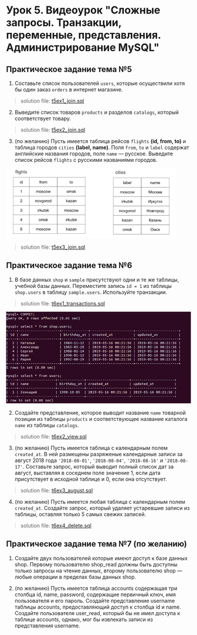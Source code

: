 # Урок 5. Видеоурок "Сложные запросы. Транзакции, переменные, представления. Администрирование MySQL"
## Практическое задание тема №5
1. Составьте список пользователей `users`, которые осуществили хотя бы один заказ `orders` в интернет магазине.
> solution file: [t5ex1_join.sql](topic5/t5ex1_join.sql)

2. Выведите список товаров `products` и разделов `catalogs`, который соответствует товару.
> solution file: [t5ex2_join.sql](topic5/t5ex2_join.sql)

3. (по желанию) Пусть имеется таблица рейсов `flights` **(id, from, to)** и таблица городов `cities` **(label, name)**. Поля `from`, `to` и `label` содержат английские названия городов, поле `name` — русское. Выведите список рейсов `flights` с русскими названиями городов.

![alt text](ex5.1.png)

> solution file: [t5ex3_join.sql](topic5/t5ex3_join.sql)

## Практическое задание тема №6
1. В базе данных `shop` и `sample` присутствуют одни и те же таблицы, учебной базы данных. Переместите запись `id = 1` из таблицы `shop.users` в таблицу `sample.users`. Используйте транзакции.

> solution file: [t6ex1_transactions.sql](topic6/t6ex1_transactions.sql)

![alt text](topic6/hw5.1.png)

2. Создайте представление, которое выводит название `name` товарной позиции из таблицы `products` и соответствующее название каталога `name` из таблицы `catalogs`.

> solution file: [t6ex2_view.sql](topic6/t6ex2_view.sql)

3. (по желанию) Пусть имеется таблица с календарным полем `created_at`. В ней размещены разряженые календарные записи за август 2018 года `'2018-08-01'`, `'2018-08-04'`, `'2018-08-16'` и `'2018-08-17'`. Составьте запрос, который выводит полный список дат за август, выставляя в соседнем поле значение 1, если дата присутствует в исходной таблице и 0, если она отсутствует.

> solution file: [t6ex3_august.sql](topic6/t6ex3_august.sql)

4. (по желанию) Пусть имеется любая таблица с календарным полем `created_at`. Создайте запрос, который удаляет устаревшие записи из таблицы, оставляя только 5 самых свежих записей.

> solution file: [t6ex4_delete.sql](topic6/t6ex4_delete.sql)

## Практическое задание тема №7 (по желанию)
1. Создайте двух пользователей которые имеют доступ к базе данных shop. Первому пользователю shop_read должны быть доступны только запросы на чтение данных, второму пользователю shop — любые операции в пределах базы данных shop.

2. (по желанию) Пусть имеется таблица accounts содержащая три столбца id, name, password, содержащие первичный ключ, имя пользователя и его пароль. Создайте представление username таблицы accounts, предоставляющий доступ к столбца id и name. Создайте пользователя user_read, который бы не имел доступа к таблице accounts, однако, мог бы извлекать записи из представления username.
